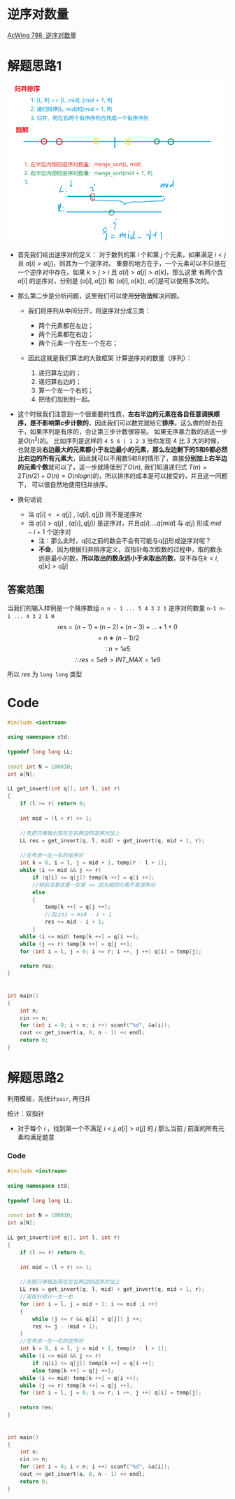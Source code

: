 # 逆序对数量
[AcWing 788. 逆序对数量](https://www.acwing.com/problem/content/description/790/)

# 解题思路1
![](media/16571592490028.png)

- 首先我们给出逆序对的定义：
对于数列的第 $i$ 个和第 $j$ 个元素，如果满足 $i < j$ 且 $a[i] > a[j]$，则其为一个逆序对。
重要的地方在于，一个元素可以不只是在一个逆序对中存在。如果 $k > j > i$ 且 $a[i] > a[j] > a[k]$，那么这里
有两个含 $a[i]$ 的逆序对，分别是 $(a[i], a[j])$ 和 $(a[i], a[k])$, $a[i]$是可以使用多次的。

- 那么第二步是分析问题，这里我们可以使用**分治法**解决问题。
  - 我们将序列从中间分开，将逆序对分成三类：
    - 两个元素都在左边；
    - 两个元素都在右边；
    - 两个元素一个在左一个在右；
    
  - 因此这就是我们算法的大致框架
    计算逆序对的数量（序列）：
    1. 递归算左边的；
    2. 递归算右边的；
    3. 算一个左一个右的；
    4. 把他们加到到一起。

- 这个时候我们注意到一个很重要的性质，**左右半边的元素在各自任意调换顺序，是不影响第$c$步计数的**，因此我们可以数完就给它**排序**。这么做的好处在于，如果序列是有序的，会让第三步计数很容易。
  如果无序暴力数的话这一步是$O(n^2)$的。
  比如序列是这样的
  `4 5 6 | 1 2 3`
  当你发现 $4$ 比 $3$ 大的时候，也就是说**右边最大的元素都小于左边最小的元素，那么左边剩下的5和6都必然比右边的所有元素大**，因此就可以不用数5和6的情形了，直接**分别加上右半边的元素个数**就可以了，这一步就降低到了$O(n)$, 我们知道递归式 $T(n) = 2T(n/2)+O(n) = O(nlogn)$的，所以排序的成本是可以接受的，并且这一问题下，
  可以很自然地使用归并排序。
- 换句话说
  - 当 $q[i]<=q[j]$ , $(q[i],q[j])$ 则不是逆序对
  - 当 $q[i]>q[j]$ , $(q[i],q[j])$ 是逆序对，并且$q[i]....q[mid]$ 与 $q[j]$ 形成  $mid-i+1$ 个逆序对
    - 注：那么此时，q[i]之前的数会不会有可能与q[j]形成逆序对呢？
    - **不会**，因为根据归并排序定义，双指针每次取数的过程中，取的数永远是最小的数，**所以取出的数永远小于未取出的数**，故不存在$k < i, q[k] > q[j]$

## 答案范围
当我们的输入样例是一个降序数组
`n n - 1 ... 5 4 3 2 1`
逆序对的数量
`n-1 n-1 ... 4 3 2 1 0`
$$
res=(n−1)+(n−2)+(n−3)+…+1+0
$$
$$
=n∗(n−1)/2
$$
$$
\because n=1e5
$$
$$
\therefore res=5e9 > INT\_MAX=1e9
$$

所以
$res$ 为 `long long` 类型

# Code
```cpp
#include <iostream>

using namespace std;

typedef long long LL;

const int N = 100010;
int a[N];

LL get_invert(int q[], int l, int r)
{
    if (l >= r) return 0;

    int mid = (l + r) >> 1;

    //先把只单独出现在左右两边的逆序对加上
    LL res = get_invert(q, l, mid) + get_invert(q, mid + 1, r);

    //在考虑一左一右的逆序对
    int k = 0, i = l, j = mid + 1, temp[r - l + 1];
    while (i <= mid && j <= r)
        if (q[i] <= q[j]) temp[k ++] = q[i ++]; 
        //特别注意这里一定是 <= 因为相同元素不是逆序对
        else
        {
            temp[k ++] = q[j ++];
            //加上si = mid - i + 1
            res += mid - i + 1;
        }
    while (i <= mid) temp[k ++] = q[i ++];
    while (j <= r) temp[k ++] = q[j ++];
    for (int i = l, j = 0; i <= r; i ++, j ++) q[i] = temp[j];
    
    return res;
}


int main()
{
    int n;
    cin >> n;
    for (int i = 0; i < n; i ++) scanf("%d", &a[i]);
    cout << get_invert(a, 0, n - 1) << endl;
    return 0;
}
```

# 解题思路2

利用模板，先统计`pair`, 再归并

统计：双指针
- 对于每个 $i$ ，找到第一个不满足 $i<j,a[i]>a[j]$ 的 $j$ 那么当前 $j$ 前面的所有元素均满足题意

### Code
```cpp
#include <iostream>

using namespace std;

typedef long long LL;

const int N = 100010;
int a[N];

LL get_invert(int q[], int l, int r)
{
    if (l >= r) return 0;

    int mid = (l + r) >> 1;

    //先把只单独出现在左右两边的逆序对加上
    LL res = get_invert(q, l, mid) + get_invert(q, mid + 1, r);
    //双指针统计一左一右
    for (int i = l, j = mid + 1; i <= mid ;i ++)
    {
        while (j <= r && q[i] > q[j]) j ++;
        res += j - (mid + 1);
    }
    //在考虑一左一右的逆序对
    int k = 0, i = l, j = mid + 1, temp[r - l + 1];
    while (i <= mid && j <= r)
        if (q[i] <= q[j]) temp[k ++] = q[i ++];
        else temp[k ++] = q[j ++];
    while (i <= mid) temp[k ++] = q[i ++];
    while (j <= r) temp[k ++] = q[j ++];
    for (int i = l, j = 0; i <= r; i ++, j ++) q[i] = temp[j];

    return res;
}


int main()
{
    int n;
    cin >> n;
    for (int i = 0; i < n; i ++) scanf("%d", &a[i]);
    cout << get_invert(a, 0, n - 1) << endl;
    return 0;
}
```